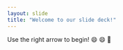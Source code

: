```yaml
---
layout: slide
title: "Welcome to our slide deck!"
---
```

Use the right arrow to begin! :smile: :smile: :rocket: 

